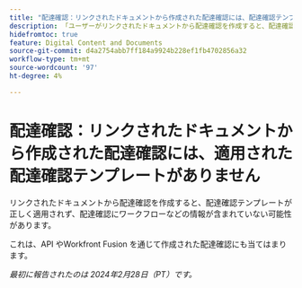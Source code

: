 ```yaml
---
title: "配達確認：リンクされたドキュメントから作成された配達確認には、配達確認テンプレートが適用されていません"
description: 「ユーザーがリンクされたドキュメントから配達確認を作成すると、配達確認テンプレートが正しく適用されず、配達確認にワークフローなどの情報が含まれていない可能性があります。」
hidefromtoc: true
feature: Digital Content and Documents
source-git-commit: d4a2754abb7ff184a9924b228ef1fb4702856a32
workflow-type: tm+mt
source-wordcount: '97'
ht-degree: 4%

---
```



# 配達確認：リンクされたドキュメントから作成された配達確認には、適用された配達確認テンプレートがありません

<!--On WF, WFF, WFP TOCs-->

リンクされたドキュメントから配達確認を作成すると、配達確認テンプレートが正しく適用されず、配達確認にワークフローなどの情報が含まれていない可能性があります。

これは、API やWorkfront Fusion を通じて作成された配達確認にも当てはまります。

_最初に報告されたのは 2024年2月28日（PT）です。_
